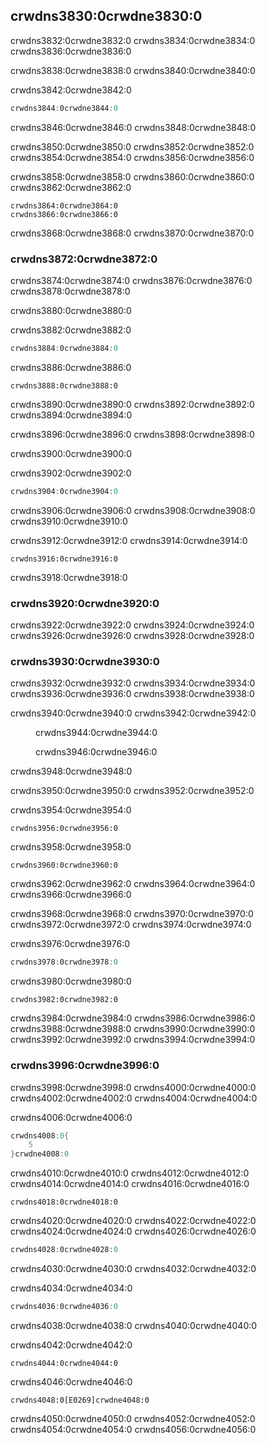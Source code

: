 ## crwdns3830:0crwdne3830:0

crwdns3832:0crwdne3832:0 crwdns3834:0crwdne3834:0 crwdns3836:0crwdne3836:0

crwdns3838:0crwdne3838:0 crwdns3840:0crwdne3840:0

<span class="filename">crwdns3842:0crwdne3842:0</span>

```rust
crwdns3844:0crwdne3844:0
```

crwdns3846:0crwdne3846:0 crwdns3848:0crwdne3848:0

crwdns3850:0crwdne3850:0 crwdns3852:0crwdne3852:0 crwdns3854:0crwdne3854:0 crwdns3856:0crwdne3856:0

crwdns3858:0crwdne3858:0 crwdns3860:0crwdne3860:0 crwdns3862:0crwdne3862:0

```text
crwdns3864:0crwdne3864:0
crwdns3866:0crwdne3866:0
```

crwdns3868:0crwdne3868:0 crwdns3870:0crwdne3870:0

### crwdns3872:0crwdne3872:0

crwdns3874:0crwdne3874:0 crwdns3876:0crwdne3876:0 crwdns3878:0crwdne3878:0

crwdns3880:0crwdne3880:0

<span class="filename">crwdns3882:0crwdne3882:0</span>

```rust
crwdns3884:0crwdne3884:0
```

crwdns3886:0crwdne3886:0

```text
crwdns3888:0crwdne3888:0
```

crwdns3890:0crwdne3890:0 crwdns3892:0crwdne3892:0 crwdns3894:0crwdne3894:0

crwdns3896:0crwdne3896:0 crwdns3898:0crwdne3898:0

crwdns3900:0crwdne3900:0

<span class="filename">crwdns3902:0crwdne3902:0</span>

```rust
crwdns3904:0crwdne3904:0
```

crwdns3906:0crwdne3906:0 crwdns3908:0crwdne3908:0 crwdns3910:0crwdne3910:0

crwdns3912:0crwdne3912:0 crwdns3914:0crwdne3914:0

```text
crwdns3916:0crwdne3916:0
```

crwdns3918:0crwdne3918:0

### crwdns3920:0crwdne3920:0

crwdns3922:0crwdne3922:0 crwdns3924:0crwdne3924:0 crwdns3926:0crwdne3926:0 crwdns3928:0crwdne3928:0

### crwdns3930:0crwdne3930:0

crwdns3932:0crwdne3932:0 crwdns3934:0crwdne3934:0 crwdns3936:0crwdne3936:0 crwdns3938:0crwdne3938:0

crwdns3940:0crwdne3940:0 crwdns3942:0crwdne3942:0

<figure>
crwdns3944:0crwdne3944:0

crwdns3946:0crwdne3946:0
</figure>

crwdns3948:0crwdne3948:0

crwdns3950:0crwdne3950:0 crwdns3952:0crwdne3952:0

<span class="filename">crwdns3954:0crwdne3954:0</span>

```rust,ignore
crwdns3956:0crwdne3956:0
```

crwdns3958:0crwdne3958:0

```text
crwdns3960:0crwdne3960:0
```

crwdns3962:0crwdne3962:0 crwdns3964:0crwdne3964:0 crwdns3966:0crwdne3966:0

crwdns3968:0crwdne3968:0 crwdns3970:0crwdne3970:0 crwdns3972:0crwdne3972:0 crwdns3974:0crwdne3974:0

<span class="filename">crwdns3976:0crwdne3976:0</span>

```rust
crwdns3978:0crwdne3978:0
```

crwdns3980:0crwdne3980:0

```rust,ignore
crwdns3982:0crwdne3982:0
```

crwdns3984:0crwdne3984:0 crwdns3986:0crwdne3986:0 crwdns3988:0crwdne3988:0 crwdns3990:0crwdne3990:0 crwdns3992:0crwdne3992:0 crwdns3994:0crwdne3994:0

### crwdns3996:0crwdne3996:0

crwdns3998:0crwdne3998:0 crwdns4000:0crwdne4000:0 crwdns4002:0crwdne4002:0 crwdns4004:0crwdne4004:0

<span class="filename">crwdns4006:0crwdne4006:0</span>

```rust
crwdns4008:0{
    5
}crwdne4008:0
```

crwdns4010:0crwdne4010:0 crwdns4012:0crwdne4012:0 crwdns4014:0crwdne4014:0 crwdns4016:0crwdne4016:0

```text
crwdns4018:0crwdne4018:0
```

crwdns4020:0crwdne4020:0 crwdns4022:0crwdne4022:0 crwdns4024:0crwdne4024:0 crwdns4026:0crwdne4026:0

```rust
crwdns4028:0crwdne4028:0
```

crwdns4030:0crwdne4030:0 crwdns4032:0crwdne4032:0

<span class="filename">crwdns4034:0crwdne4034:0</span>

```rust
crwdns4036:0crwdne4036:0
```

crwdns4038:0crwdne4038:0 crwdns4040:0crwdne4040:0

<span class="filename">crwdns4042:0crwdne4042:0</span>

```rust,ignore
crwdns4044:0crwdne4044:0
```

crwdns4046:0crwdne4046:0

```text
crwdns4048:0[E0269]crwdne4048:0
```

crwdns4050:0crwdne4050:0 crwdns4052:0crwdne4052:0 crwdns4054:0crwdne4054:0 crwdns4056:0crwdne4056:0